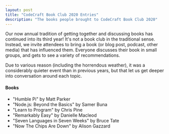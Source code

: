 ```yaml
---
layout: post
title: "CodeCraft Book Club 2020 Entries"
description: "The books people brought to CodeCraft Book Club 2020"
---
```


Our now annual tradition of getting together and discussing books has continued into its third year! It's not a book club in the traditional sense. Instead, we invite attendees to bring a book (or blog post, podcast, other media) that has influenced them. Everyone discusses their book in small groups, and gets to see a variety of recommendations.

Due to various reason (including the horrendous weather), it was a considerably quieter event than in previous years, but that let us get deeper into conversation around each topic.


#### Books

* "Humble Pi" by Matt Parker
* "Node.js: Beyond the Basics" by Samer Buna
* "Learn to Program" by Chris Pine
* "Remarkably Easy" by Danielle Macleod
* "Seven Languages in Seven Weeks" by Bruce Tate
* "Now The Chips Are Down" by Alison Gazzard

